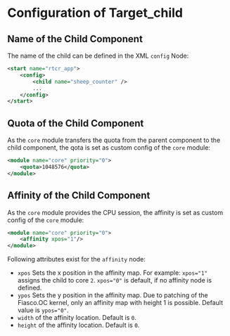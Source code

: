 # Configuration of Target_child


## Name of the Child Component

The name of the child can be defined in the XML `config` Node:

```xml
<start name="rtcr_app">
	<config>
		<child name="sheep_counter" />
		...
	</config>
</start>
```

## Quota of the Child Component

As the `core` module transfers the quota from the parent component to the child
component, the qota is set as custom config of the `core` module:

```xml
<module name="core" priority="0">
	<quota>1048576</quota>
</module>
```

## Affinity of the Child Component

As the `core` module provides the CPU session, the affinity is set as custom
config of the `core` module:

```xml
<module name="core" priority="0">
	<affinity xpos="1"/>
</module>
```

Following attributes exist for the `affinity` node:
* `xpos` Sets the x position in the affinity map. For example: `xpos="1"`
  assigns the child to core `2`. `xpos="0"` is default, if no affinity node is defined.
* `ypos` Sets the y position in the affinity map. Due to patching of the
  Fiasco.OC kernel, only an affinity map with height 1 is possible. Default
  value is `ypos="0"`.
* `width` of the affinity location. Default is `0`. 
* `height` of the affinity location. Default is `0`.
